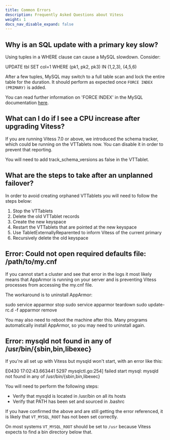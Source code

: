 ```yaml
---
title: Common Errors
description: Frequently Asked Questions about Vitess
weight: 1
docs_nav_disable_expand: false
---
```


## Why is an SQL update with a primary key slow?

Using tuples in a WHERE clause can cause a MySQL slowdown. Consider:

UPDATE tbl SET col=1 WHERE (pk1, pk2, pk3) IN (1,2,3), (4,5,6)

After a few tuples, MySQL may switch to a full table scan and lock the entire table for the duration. It should perform as expected once `FORCE INDEX (PRIMARY)` is added.  

You can read further information on 'FORCE INDEX' in the MySQL documentation [here](https://dev.mysql.com/doc/refman/8.0/en/index-hints.html).

## What can I do if I see a CPU increase after upgrading Vitess?

If you are running Vitess 7.0 or above, we introduced the schema tracker, which could be running on the VTTablets now. You can disable it in order to prevent that reporting. 

You will need to add track_schema_versions as false in the VTTablet.

## What are the steps to take after an unplanned failover?

In order to avoid creating orphaned VTTablets you will need to follow the steps below:
1. Stop the VTTablets
2. Delete the old VTTablet records
3. Create the new keyspace
4. Restart the VTTablets that are pointed at the new keyspace
5. Use TabletExternallyReparented to inform Vitess of the current primary
6. Recursively delete the old keyspace

## Error: Could not open required defaults file: /path/to/my.cnf

If you cannot start a cluster and see that error in the logs it most likely means that AppArmor is running on your server and is preventing Vitess processes from accessing the my.cnf file. 

The workaround is to uninstall AppArmor:

sudo service apparmor stop
sudo service apparmor teardown
sudo update-rc.d -f apparmor remove

You may also need to reboot the machine after this. Many programs automatically install AppArmor, so you may need to uninstall again.

## Error: mysqld not found in any of /usr/bin/{sbin,bin,libexec}

If you're all set up with Vitess but mysqld won't start, with an error like this:

E0430 17:02:43.663441    5297 mysqlctl.go:254] failed start mysql: mysqld not found in any of /usr/bin/{sbin,bin,libexec}

You will need to perform the following steps:
- Verify that mysqld is located in /usr/bin on all its hosts 
- Verify that PATH has been set and sourced in .bashrc 

If you have confirmed the above and are still getting the error referenced, it is likely that `VT_MYSQL_ROOT` has not been set correctly. 

On most systems `VT_MYSQL_ROOT` should be set to `/usr`  because Vitess expects to find a bin directory below that.